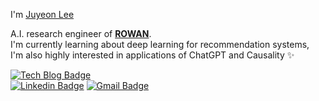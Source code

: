 I'm [Juyeon Lee](https://data-scient2st.tistory.com/page/Who-am-I)

A.I. research engineer of **[ROWAN](https://www.rowan.kr)**. <br>
I'm currently learning about deep learning for recommendation systems, <br>
I'm also highly interested in applications of ChatGPT and Causality ✨

[![Tech Blog Badge](http://img.shields.io/badge/-Tech%20blog-black?style=flat-square&logo=github)](https://data-scient2st.tistory.com)	
[![Linkedin Badge](https://img.shields.io/badge/-LinkedIn-blue?style=flat-square&logo=Linkedin&logoColor=white&link=https://www.linkedin.com/in/jylee19/)](https://www.linkedin.com/in/jylee19/)
[![Gmail Badge](https://img.shields.io/badge/Gmail-d14836?style=flat-square&logo=Gmail&logoColor=white&link=mailto:twndus1362@gmail.com)](mailto:twndus1362@gmail.com)  



<!--
**twndus/twndus** is a ✨ _special_ ✨ repository because its `README.md` (this file) appears on your GitHub profile.

Here are some ideas to get you started:

- 🔭 I’m currently working on ...
- 🌱 I’m currently learning ...
- 👯 I’m looking to collaborate on ...
- 🤔 I’m looking for help with ...
- 💬 Ask me about ...
- 📫 How to reach me: ...
- 😄 Pronouns: ...
- ⚡ Fun fact: ...
-->
